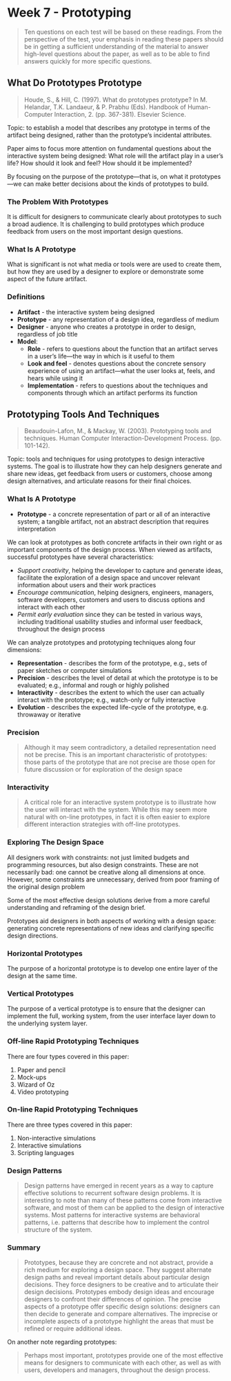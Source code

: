 # Week 7 - Prototyping

> Ten questions on each test will be based on these readings. From the perspective of the test, your emphasis in reading these papers should be in getting a sufficient understanding of the material to answer high-level questions about the paper, as well as to be able to find answers quickly for more specific questions.

## What Do Prototypes Prototype

> Houde, S., & Hill, C. (1997). What do prototypes prototype? In M. Helandar, T.K. Landaeur, & P. Prabhu (Eds). Handbook of Human-Computer Interaction, 2. (pp. 367-381). Elsevier Science.

Topic: to establish a model that describes any prototype in terms of the artifact being designed, rather than the prototype’s incidental attributes.

Paper aims to focus more attention on fundamental questions about the interactive system being designed: What role will the artifact play in a user’s life? How should it look and feel? How should it be implemented?

By focusing on the purpose of the prototype—that is, on what it prototypes—we can make better decisions about the kinds of prototypes to build.

### The Problem With Prototypes

It is difficult for designers to communicate clearly about prototypes to such a broad audience. It is challenging to build prototypes which produce feedback from users on the most important design questions.

### What Is A Prototype

What is significant is not what media or tools were are used to create them, but how they are used by a designer to explore or demonstrate some aspect of the future artifact.

### Definitions

- **Artifact** - the interactive system being designed
- **Prototype** - any representation of a design idea, regardless of medium
- **Designer** - anyone who creates a prototype in order to design, regardless of job title
- **Model**:
  - **Role** - refers to questions about the function that an artifact serves in a user’s life—the way in which is it useful to them
  - **Look and feel** - denotes questions about the concrete sensory experience of using an artifact—what the user looks at, feels, and hears while using it
  - **Implementation** - refers to questions about the techniques and components through which an artifact performs its function

## Prototyping Tools And Techniques

> Beaudouin-Lafon, M., & Mackay, W. (2003). Prototyping tools and techniques. Human Computer Interaction-Development Process. (pp. 101-142).

Topic: tools and techniques for using prototypes to design interactive systems. The goal is to illustrate how they can help designers generate and share new ideas, get feedback from users or customers, choose among design alternatives, and articulate reasons for their final choices.

### What Is A Prototype

- **Prototype** - a concrete representation of part or all of an interactive system; a tangible artifact, not an abstract description that requires interpretation

We can look at prototypes as both concrete artifacts in their own right or as important components of the design process. When viewed as artifacts, successful prototypes have several characteristics:

- _Support creativity_, helping the developer to capture and generate ideas, facilitate the exploration of a design space and uncover relevant information about users and their work practices
- _Encourage communication_, helping designers, engineers, managers, software developers, customers and users to discuss options and interact with each other
- _Permit early evaluation_ since they can be tested in various ways, including traditional usability studies and informal user feedback, throughout the design process

We can analyze prototypes and prototyping techniques along four dimensions:

- **Representation** - describes the form of the prototype, e.g., sets of paper sketches or computer simulations
- **Precision** - describes the level of detail at which the prototype is to be evaluated; e.g., informal and rough or highly polished
- **Interactivity** - describes the extent to which the user can actually interact with the prototype; e.g., watch-only or fully interactive
- **Evolution** - describes the expected life-cycle of the prototype, e.g. throwaway or iterative

### Precision

> Although it may seem contradictory, a detailed representation need not be precise. This is an important characteristic of prototypes: those parts of the prototype that are not precise are those open for future discussion or for exploration of the design space

### Interactivity

> A critical role for an interactive system prototype is to illustrate how the user will interact with the system. While this may seem more natural with on-line prototypes, in fact it is often easier to explore different interaction strategies with off-line prototypes.

### Exploring The Design Space

All designers work with constraints: not just limited budgets and programming resources, but also design constraints. These are not necessarily bad: one cannot be creative along all dimensions at once. However, some constraints are unnecessary, derived from poor framing of the original design problem

Some of the most effective design solutions derive from a more careful understanding and reframing of the design brief.

Prototypes aid designers in both aspects of working with a design space: generating concrete representations of new ideas and clarifying specific design directions.

### Horizontal Prototypes

The purpose of a horizontal prototype is to develop one entire layer of the design at the same time.

### Vertical Prototypes

The purpose of a vertical prototype is to ensure that the designer can implement the full, working system, from the user interface layer down to the underlying system layer.

### Off-line Rapid Prototyping Techniques

There are four types covered in this paper:

1. Paper and pencil
2. Mock-ups
3. Wizard of Oz
4. Video prototyping

### On-line Rapid Prototyping Techniques

There are three types covered in this paper:

1. Non-interactive simulations
2. Interactive simulations
3. Scripting languages

### Design Patterns

> Design patterns have emerged in recent years as a way to capture effective solutions to recurrent software design problems. It is interesting to note than many of these patterns come from interactive software, and most of them can be applied to the design of interactive systems. Most patterns for interactive systems are behavioral patterns, i.e. patterns that describe how to implement the control structure of the system.

### Summary

> Prototypes, because they are concrete and not abstract, provide a rich medium for exploring a design space. They suggest alternate design paths and reveal important details about particular design decisions. They force designers to be creative and to articulate their design decisions. Prototypes embody design ideas and encourage designers to confront their differences of opinion. The precise aspects of a prototype offer specific design solutions: designers can then decide to generate and compare alternatives. The imprecise or incomplete aspects of a prototype highlight the areas that must be refined or require additional ideas.

On another note regarding prototypes:

> Perhaps most important, prototypes provide one of the most effective means for designers to communicate with each other, as well as with users, developers and managers, throughout the design process.
